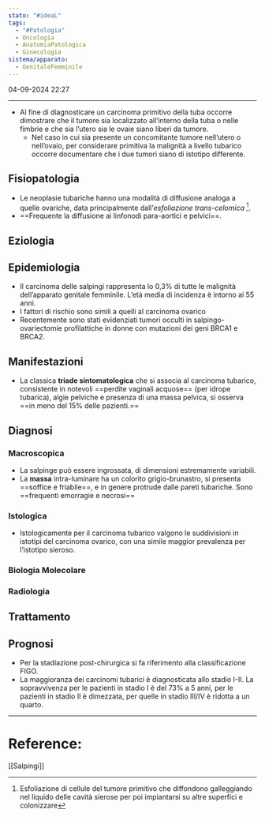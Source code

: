 ```yaml
---
stato: "#ideaL"
tags:
  - "#Patologia"
  - Oncologia
  - AnatomiaPatologica
  - Ginecologia
sistema/apparato:
  - GenitaleFemminile
---
```

04-09-2024 22:27

--- 
- Al fine di diagnosticare un carcinoma primitivo della tuba occorre dimostrare che il tumore sia localizzato all’interno della tuba o nelle fimbrie e che sia l’utero sia le ovaie siano liberi da tumore. 
	- Nel caso in cui sia presente un concomitante tumore nell’utero o nell’ovaio, per considerare primitiva la malignità a livello tubarico occorre documentare che i due tumori siano di istotipo differente.
## Fisiopatologia
- Le neoplasie tubariche hanno una modalità di diffusione analoga a quelle ovariche, data principalmente dall’*esfoliazione trans-celomica* [^1].
- ==Frequente la diffusione ai linfonodi para-aortici e pelvici==.

## Eziologia

## Epidemiologia

- Il carcinoma delle salpingi rappresenta lo 0,3% di tutte le malignità dell’apparato genitale femminile. L’età media di incidenza è intorno ai 55 anni.
- I fattori di rischio sono simili a quelli al carcinoma ovarico
- Recentemente sono stati evidenziati tumori occulti in salpingo-ovariectomie profilattiche in donne con mutazioni dei geni BRCA1 e BRCA2.
## Manifestazioni
- La classica **triade sintomatologica** che si associa al carcinoma tubarico, consistente in notevoli ==perdite vaginali acquose== (per idrope tubarica), algie pelviche e presenza di una massa pelvica, si osserva ==in meno del 15% delle pazienti.==


## Diagnosi
### Macroscopica
- La salpinge può essere ingrossata, di dimensioni estremamente variabili. 
- La **massa** intra-luminare ha un colorito grigio-brunastro, si presenta ==soffice e friabile==, e in genere protrude dalle pareti tubariche. Sono ==frequenti emorragie e necrosi==
### Istologica

- Istologicamente per il carcinoma tubarico valgono le suddivisioni in istotipi del carcinoma ovarico, con una simile maggior prevalenza per l’istotipo sieroso.
### Biologia Molecolare

### Radiologia
## Trattamento

## Prognosi
- Per la stadiazione post-chirurgica si fa riferimento alla classificazione FIGO.
- La maggioranza dei carcinomi tubarici è diagnosticata allo stadio I-II. La sopravvivenza per le pazienti in stadio I è del 73% a 5 anni, per le pazienti in stadio II è dimezzata, per quelle in stadio III/IV è ridotta a un quarto.












[^1]: Esfoliazione di cellule del tumore primitivo che diffondono galleggiando nel liquido delle cavità sierose per poi impiantarsi su altre superfici e colonizzare
--- 
# Reference:
[[Salpingi]]